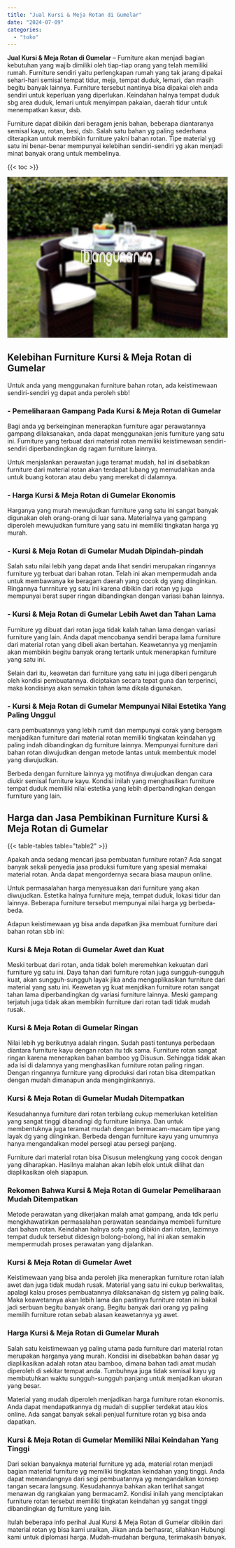 ```yaml
---
title: "Jual Kursi & Meja Rotan di Gumelar"
date: "2024-07-09"
categories: 
  - "toko"
---
```


**Jual Kursi & Meja Rotan di Gumelar** – Furniture akan menjadi bagian kebutuhan yang wajib dimiliki oleh tiap-tiap orang yang telah memiliki rumah. Furniture sendiri yaitu perlengkapan rumah yang tak jarang dipakai sehari-hari semisal tempat tidur, meja, tempat duduk, lemari, dan masih begitu banyak lainnya. Furniture tersebut nantinya bisa dipakai oleh anda sendiri untuk keperluan yang diperlukan. Keindahan halnya tempat duduk sbg area duduk, lemari untuk menyimpan pakaian, daerah tidur untuk menempatkan kasur, dsb.

Furniture dapat dibikin dari beragam jenis bahan, beberapa diantaranya semisal kayu, rotan, besi, dsb. Salah satu bahan yg paling sederhana diterapkan untuk membikin furniture yakni bahan rotan. Tipe material yg satu ini benar-benar mempunyai kelebihan sendiri-sendiri yg akan menjadi minat banyak orang untuk membelinya.

{{< toc >}}

![Jual Kursi & Meja Rotan di Gumelar](/images/kursi-meja-rotan-murah53.png)

## Kelebihan Furniture Kursi & Meja Rotan di Gumelar

Untuk anda yang menggunakan furniture bahan rotan, ada keistimewaan sendiri-sendiri yg dapat anda peroleh sbb!

### \- Pemeliharaan Gampang Pada Kursi & Meja Rotan di Gumelar

Bagi anda yg berkeinginan menerapkan furniture agar perawatannya gampang dilaksanakan, anda dapat menggunakan jenis furniture yang satu ini. Furniture yang terbuat dari material rotan memiliki keistimewaan sendiri-sendiri diperbandingkan dg ragam furniture lainnya.

Untuk menjalankan perawatan juga teramat mudah, hal ini disebabkan furniture dari material rotan akan terdapat lubang yg memudahkan anda untuk buang kotoran atau debu yang merekat di dalamnya.

### \- Harga Kursi & Meja Rotan di Gumelar Ekonomis

Harganya yang murah mewujudkan furniture yang satu ini sangat banyak digunakan oleh orang-orang di luar sana. Materialnya yang gampang diperoleh mewujudkan furniture yang satu ini memiliki tingkatan harga yg murah.

### \- Kursi & Meja Rotan di Gumelar Mudah Dipindah-pindah

Salah satu nilai lebih yang dapat anda lihat sendiri merupakan ringannya furniture yg terbuat dari bahan rotan. Telah ini akan mempermudah anda untuk membawanya ke beragam daerah yang cocok dg yang diinginkan. Ringannya funrniture yg satu ini karena dibikin dari rotan yg juga mempunyai berat super ringan dibandingkan dengan variasi bahan lainnya.

### \- Kursi & Meja Rotan di Gumelar Lebih Awet dan Tahan Lama

Furniture yg dibuat dari rotan juga tidak kalah tahan lama dengan variasi furniture yang lain. Anda dapat mencobanya sendiri berapa lama furniture dari material rotan yang dibeli akan bertahan. Keawetannya yg menjamin akan membikin begitu banyak orang tertarik untuk menerapkan furniture yang satu ini.

Selain dari itu, keawetan dari furniture yang satu ini juga diberi pengaruh oleh kondisi pembuatannya. diciptakan secara tepat guna dan terperinci, maka kondisinya akan semakin tahan lama dikala digunakan.

### \- Kursi & Meja Rotan di Gumelar Mempunyai Nilai Estetika Yang Paling Unggul

cara pembuatannya yang lebih rumit dan mempunyai corak yang beragam menjadikan furniture dari material rotan memiliki tingkatan keindahan yg paling indah dibandingkan dg furniture lainnya. Mempunyai furniture dari bahan rotan diwujudkan dengan metode lantas untuk membentuk model yang diwujudkan.

Berbeda dengan furniture lainnya yg motifnya diwujudkan dengan cara diukir semisal furniture kayu. Kondisi inilah yang menghasilkan furniture tempat duduk memiliki nilai estetika yang lebih diperbandingkan dengan furniture yang lain.

## Harga dan Jasa Pembikinan Furniture Kursi & Meja Rotan di Gumelar

{{< table-tables table="table2" >}}

Apakah anda sedang mencari jasa pembuatan furniture rotan? Ada sangat banyak sekali penyedia jasa produksi furniture yang spesial memakai material rotan. Anda dapat mengordernya secara biasa maupun online.

Untuk permasalahan harga menyesuaikan dari furniture yang akan diwujudkan. Estetika halnya furniture meja, tempat duduk, lokasi tidur dan lainnya. Beberapa furniture tersebut mempunyai nilai harga yg berbeda-beda.

Adapun keistimewaan yg bisa anda dapatkan jika membuat furniture dari bahan rotan sbb ini:

### Kursi & Meja Rotan di Gumelar Awet dan Kuat

Meski terbuat dari rotan, anda tidak boleh meremehkan kekuatan dari furniture yg satu ini. Daya tahan dari furniture rotan juga sungguh-sungguh kuat, akan sungguh-sungguh layak jika anda mengaplikasikan furniture dari material yang satu ini. Keawetan yg kuat menjdikan furniture rotan sangat tahan lama diperbandingkan dg variasi furniture lainnya. Meski gampang terjatuh juga tidak akan membikin furniture dari rotan tadi tidak mudah rusak.

### Kursi & Meja Rotan di Gumelar Ringan

Nilai lebih yg berikutnya adalah ringan. Sudah pasti tentunya perbedaan diantara furniture kayu dengan rotan itu tdk sama. Furniture rotan sangat ringan karena menerapkan bahan bamboo yg Disusun. Sehingga tidak akan ada isi di dalamnya yang menghasilkan furniture rotan paling ringan. Dengan ringannya furniture yang diproduksi dari rotan bisa ditempatkan dengan mudah dimanapun anda menginginkannya.

### Kursi & Meja Rotan di Gumelar Mudah Ditempatkan

Kesudahannya furniture dari rotan terbilang cukup memerlukan ketelitian yang sangat tinggi dibandingi dg furniture lainnya. Dan untuk membentuknya juga teramat mudah dengan bermacam-macam tipe yang layak dg yang diinginkan. Berbeda dengan furniture kayu yang umumnya hanya mengandalkan model persegi atau persegi panjang.

Furniture dari material rotan bisa Disusun melengkung yang cocok dengan yang diharapkan. Hasilnya malahan akan lebih elok untuk dilihat dan diaplikasikan oleh siapapun.

### Rekomen Bahwa Kursi & Meja Rotan di Gumelar Pemeliharaan Mudah Ditempatkan

Metode perawatan yang dikerjakan malah amat gampang, anda tdk perlu mengkhawatirkan permasalahan perawatan seandainya membeli furniture dari bahan rotan. Keindahan halnya sofa yang dibikin dari rotan, lazimnya tempat duduk tersebut didesign bolong-bolong, hal ini akan semakin mempermudah proses perawatan yang dijalankan.

### Kursi & Meja Rotan di Gumelar Awet

Keistimewaan yang bisa anda peroleh jika menerapkan furniture rotan ialah awet dan juga tidak mudah rusak. Material yang satu ini cukup berkwalitas, apalagi kalau proses pembuatannya dilaksanakan dg sistem yg paling baik. Maka keawetannya akan lebih lama dan pastinya furniture rotan ini bakal jadi serbuan begitu banyak orang. Begitu banyak dari orang yg paling memilih furniture rotan sebab alasan keawetannya yg awet.

### Harga Kursi & Meja Rotan di Gumelar Murah

Salah satu keistimewaan yg paling utama pada furniture dari material rotan merupakan harganya yang murah. Kondisi ini disebabkan bahan dasar yg diaplikasikan adalah rotan atau bamboo, dimana bahan tadi amat mudah diperoleh di sekitar tempat anda. Tumbuhnya juga tidak semisal kayu yg membutuhkan waktu sungguh-sungguh panjang untuk menjadikan ukuran yang besar.

Material yang mudah diperoleh menjadikan harga furniture rotan ekonomis. Anda dapat mendapatkannya dg mudah di supplier terdekat atau kios online. Ada sangat banyak sekali penjual furniture rotan yg bisa anda dapatkan.

### Kursi & Meja Rotan di Gumelar Memiliki Nilai Keindahan Yang Tinggi

Dari sekian banyaknya material furniture yg ada, material rotan menjadi bagian material furniture yg memiliki tingkatan keindahan yang tinggi. Anda dapat memandangnya dari segi pembuatannya yg mengandalkan konsep tangan secara langsung. Kesudahannya bahkan akan terlihat sangat menawan dg rangkaian yang bermacam2. Kondisi inilah yang menciptakan furniture rotan tersebut memiliki tingkatan keindahan yg sangat tinggi dibandingkan dg furniture yang lain.

Itulah beberapa info perihal Jual Kursi & Meja Rotan di Gumelar dibikin dari material rotan yg bisa kami uraikan, Jikan anda berhasrat, silahkan Hubungi kami untuk diplomasi harga. Mudah-mudahan berguna, terimakasih banyak.
